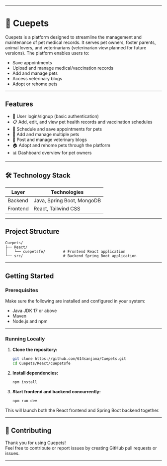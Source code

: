
---

# 🐾 Cuepets

Cuepets is a platform designed to streamline the management and maintenance of pet medical records. It serves pet owners, foster parents, animal lovers, and veterinarians (veterinarian view planned for future versions). The platform enables users to:

- Save appointments  
- Upload and manage medical/vaccination records  
- Add and manage pets  
- Access veterinary blogs  
- Adopt or rehome pets  

---

##  Features

- 🔐 User login/signup (basic authentication)  
- 📋 Add, edit, and view pet health records and vaccination schedules  
- 📅 Schedule and save appointments for pets  
- 🐶 Add and manage multiple pets  
- 📝 Post and manage veterinary blogs 
- 🏠 Adopt and rehome pets through the platform  
- 📊 Dashboard overview for pet owners  

---

## 🛠️ Technology Stack

| Layer      | Technologies               |
|------------|----------------------------|
| Backend    | Java, Spring Boot, MongoDB |
| Frontend   | React, Tailwind CSS        |

---

##  Project Structure

```
Cuepets/
├── React/
│   └── cuepetsfe/        # Frontend React application
└── src/                  # Backend Spring Boot application
```

---

##  Getting Started

###  Prerequisites

Make sure the following are installed and configured in your system:

- Java JDK 17 or above  
- Maven  
- Node.js and npm  

---

###  Running Locally

1. **Clone the repository:**

   ```bash
   git clone https://github.com/614sanjana/Cuepets.git
   cd Cuepets/React/cuepetsfe
   ```

2. **Install dependencies:**

   ```bash
   npm install
   ```

3. **Start frontend and backend concurrently:**

   ```bash
   npm run dev
   ```

This will launch both the React frontend and Spring Boot backend together.

---

## 🤝 Contributing

Thank you for using Cuepets!  
Feel free to contribute or report issues by creating GitHub pull requests or issues.

---

